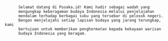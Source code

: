           Selamat datang di Pusaka.id! Kami hadir sebagai wadah yang
          mengungkap keberagaman budaya Indonesia melalui penjelajahan
          mendalam terhadap berbagai suku yang tersebar di pelosok negeri.
          Dengan menjelajahi setiap lapisan budaya yang jarang terungkap, kami
          bertujuan untuk memberikan penghormatan kepada kekayaan warisan
          budaya Indonesia yang beragam.
